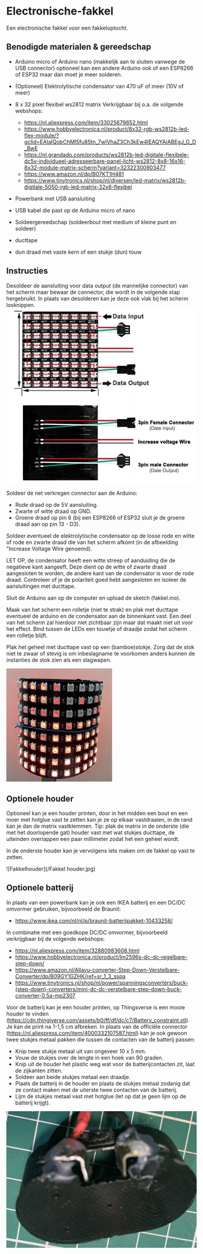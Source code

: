 # Electronische-fakkel

Een electronische fakkel voor een fakkeloptocht.

## Benodigde materialen & gereedschap

* Arduino micro of Arduino nano (makkelijk aan te sluiten vanwege de USB connector) optioneel kan een andere Arduino ook of een ESP8266 of ESP32 maar dan moet je meer solderen.
* (Optioneel) Elektrolytische condensator van 470 uF of meer (10V of meer)
* 8 x 32 pixel flexibel ws2812 matrix
  Verkrijgbaar bij o.a. de volgende webshops:
  * https://nl.aliexpress.com/item/33025679652.html
  * https://www.hobbyelectronica.nl/product/8x32-rgb-ws2812b-led-flex-module/?gclid=EAIaIQobChMI5fu85tn_7wIVhaZ3Ch3kEw4IEAQYAiABEgJ_G_D_BwE
  * https://nl.grandado.com/products/ws2812b-led-digitale-flexibele-dc5v-individueel-adresseerbare-panel-licht-ws2812-8x8-16x16-8x32-module-matrix-scherm?variant=32322300903477
  * https://www.amazon.nl/dp/B07KT1H481
  * https://www.tinytronics.nl/shop/nl/diversen/led-matrix/ws2812b-digitale-5050-rgb-led-matrix-32x8-flexibel
* Powerbank met USB aansluiting
* USB kabel die past op de Arduino micro of nano

* Soldeergereedschap (soldeerbout met medium of kleine punt en soldeer)
* ducttape
* dun draad met vaste kern of een stukje (dun) touw

## Instructies

Desoldeer de aansluiting voor data output (de mannelijke connector) van het scherm maar bewaar de connector, die wordt in de volgende stap hergebruikt. In plaats van desolderen kan je deze ook vlak bij het scherm losknippen.
![Aansluitingen scherm](/MatrixAansluiting.jpg)

Soldeer de net verkregen connector aan de Arduino:
* Rode draad op de 5V aansluiting.
* Zwarte of witte draad op GND.
* Groene draad op pin 6 (bij een ESP8266 of ESP32 sluit je de groene draad aan op pin 13 - D3).

Soldeer eventueel de elektrolytische condensator op de losse rode en witte of rode en zwarte draad die van het scherm afkomt (in de afbeelding "Increase Voltage Wire genoemd). 

LET OP, de condensator heeft een witte streep of aanduiding die de negatieve kant aangeeft. Deze dient op de witte of zwarte draad aangesloten te worden, de andere kant van de condensator is voor de rode draad. Controleer of je de polariteit goed hebt aangesloten en isoleer de aansluitingen met ducttape.

Sluit de Arduino aan op de computer en upload de sketch (fakkel.ino).

Maak van het scherm een rolletje (niet te strak) en plak met ducttape eventueel de arduino en de condensator aan de binnenkant vast. Een deel van het scherm zal hierdoor niet zichtbaar zijn maar dat maakt niet uit voor het effect. Bind tussen de LEDs een touwtje of draadje zodat het scherm een rolletje blijft.

Plak het geheel met ducttape vast op een (bamboe)stokje. Zorg dat de stok niet te zwaar of stevig is om inbeslagname te voorkomen anders kunnen de instanties de stok zien als een slagwapen.

![Fakkel](/Fakkel.gif)

## Optionele houder

Optioneel kan je een houder printen, door in het midden een bout en een moer met hotglue vast te zetten kan je ze op elkaar vastdraaien, in de rand kan je dan de matrix vastklemmen. Tip: plak de matrix in de onderste (die met het doorlopende gat) houder vast met wat stukjes ducttape, de uiteinden overlappen een paar millimeter zodat het een geheel wordt.

In de onderste houder kan je vervolgens iets maken om de fakkel op vast te zetten.

![Fakkelhouder](/Fakkel houder.jpg)

## Optionele batterij
In plaats van een powerbank kan je ook een IKEA batterij en een DC/DC omvormer gebruiken, bijvoorbeeld de Braunit:
 * https://www.ikea.com/nl/nl/p/braunit-batterijpakket-10433258/

In combinatie met een goedkope DC/DC omvormer, bijvoorbeeld verkrijgbaar bij de volgende webshops:
 * https://nl.aliexpress.com/item/32880983608.html
 * https://www.hobbyelectronica.nl/product/lm2596s-dc-dc-regelbare-step-down/
 * https://www.amazon.nl/Allayu-converter-Step-Down-Verstelbare-Converter/dp/B09GY1GZHK/ref=sr_1_3_sspa
 * https://www.tinytronics.nl/shop/nl/power/spanningsconverters/buck-(step-down)-converters/mini-dc-dc-verstelbare-step-down-buck-converter-0.5a-mp2307

Voor de batterij kan je een houder printen, op Thingsverse is een mooie houder te vinden (https://cdn.thingiverse.com/assets/b0/ff/df/dc/c7/Battery_constraint.stl). Je kan de print na 1-1,5 cm afbreken. In plaats van de officiële connector (https://nl.aliexpress.com/item/4000332107587.html) kan je ook gewoon twee stukjes metaal pakken die tussen de contacten van de batterij passen:
 * Knip twee stukje metaal uit van ongeveer 10 x 5 mm.
 * Vouw de stukjes over de lengte in een hoek van 90 graden.
 * Knip uit de houder het plastic weg wat voor de batterijcontacten zit, laat de zijkanten zitten.
 * Soldeer aan beide stukjes metaal een draadje.
 * Plaats de batterij in de houder en plaats de stukjes metaal zodanig dat ze contact maken met de uiterste twee contacten van de batterij.
 * Lijm de stukjes metaal vast met hotglue (let op dat je geen lijm op de batterij krijgt).

![Batterijhouder](/Batterijhouder.jpg)
